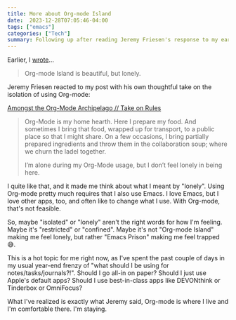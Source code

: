 ```yaml
---
title: More about Org-mode Island
date:  2023-12-28T07:05:46-04:00
tags: ["emacs"]
categories: ["Tech"]
summary: Following up after reading Jeremy Friesen's response to my earlier post
---
```


Earlier, I [wrote](https://baty.net/journal/2023/12/28/the-org-mode-island)...

> Org-mode Island is beautiful, but lonely.

Jeremy Friesen reacted to my post with his own thoughtful take on the isolation of using Org-mode:

[Amongst the Org-Mode Archipelago // Take on Rules](https://takeonrules.com/2023/12/28/amongst-the-org-mode-archipelago/)
> Org-Mode is my home hearth. Here I prepare my food. And sometimes I bring that food, wrapped up for transport, to a public place so that I might share. On a few occasions, I bring partially prepared ingredients and throw them in the collaboration soup; where we churn the ladel together.
>
> I’m alone during my Org-Mode usage, but I don’t feel lonely in being here.

I quite like that, and it made me think about what I meant by  "lonely". Using Org-mode pretty much requires that I also use Emacs. I love Emacs, but I love other apps, too, and often like to change what I use. With Org-mode, that's not feasible.

So, maybe "isolated" or "lonely" aren't the right words for how I'm feeling. Maybe it's "restricted" or "confined". Maybe it's not "Org-mode Island" making me feel lonely, but rather "Emacs Prison" making me feel trapped 😅.

This is a hot topic for me right now, as I've spent the past couple of days in my usual year-end frenzy of "what should I be using for notes/tasks/journals?!". Should I go all-in on paper? Should I just use Apple's default apps? Should I use best-in-class apps like DEVONthink or Tinderbox or OmniFocus?

What I've realized is exactly what Jeremy said, Org-mode is where I live and I'm comfortable there. I'm staying.
